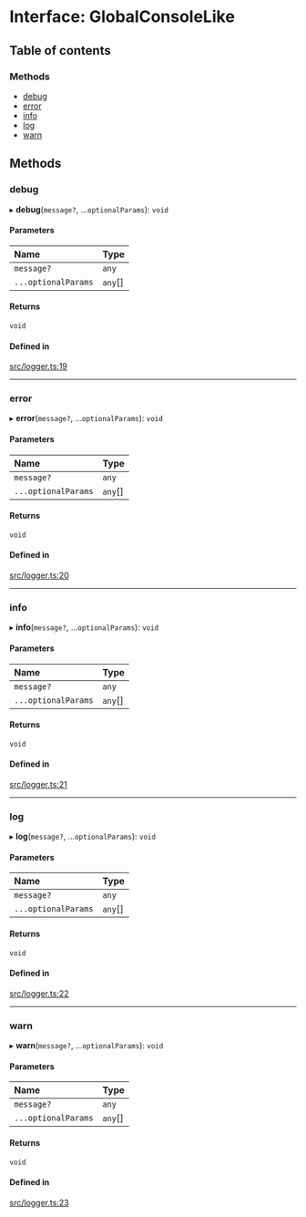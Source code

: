 # Interface: GlobalConsoleLike

## Table of contents

### Methods

- [debug](GlobalConsoleLike.md#debug)
- [error](GlobalConsoleLike.md#error)
- [info](GlobalConsoleLike.md#info)
- [log](GlobalConsoleLike.md#log)
- [warn](GlobalConsoleLike.md#warn)

## Methods

### debug

▸ **debug**(`message?`, ...`optionalParams`): `void`

#### Parameters

| Name | Type |
| :------ | :------ |
| `message?` | `any` |
| `...optionalParams` | `any`[] |

#### Returns

`void`

#### Defined in

[src/logger.ts:19](https://github.com/nirrius/keywork/blob/3dc0058/packages/utils/src/logger.ts#L19)

___

### error

▸ **error**(`message?`, ...`optionalParams`): `void`

#### Parameters

| Name | Type |
| :------ | :------ |
| `message?` | `any` |
| `...optionalParams` | `any`[] |

#### Returns

`void`

#### Defined in

[src/logger.ts:20](https://github.com/nirrius/keywork/blob/3dc0058/packages/utils/src/logger.ts#L20)

___

### info

▸ **info**(`message?`, ...`optionalParams`): `void`

#### Parameters

| Name | Type |
| :------ | :------ |
| `message?` | `any` |
| `...optionalParams` | `any`[] |

#### Returns

`void`

#### Defined in

[src/logger.ts:21](https://github.com/nirrius/keywork/blob/3dc0058/packages/utils/src/logger.ts#L21)

___

### log

▸ **log**(`message?`, ...`optionalParams`): `void`

#### Parameters

| Name | Type |
| :------ | :------ |
| `message?` | `any` |
| `...optionalParams` | `any`[] |

#### Returns

`void`

#### Defined in

[src/logger.ts:22](https://github.com/nirrius/keywork/blob/3dc0058/packages/utils/src/logger.ts#L22)

___

### warn

▸ **warn**(`message?`, ...`optionalParams`): `void`

#### Parameters

| Name | Type |
| :------ | :------ |
| `message?` | `any` |
| `...optionalParams` | `any`[] |

#### Returns

`void`

#### Defined in

[src/logger.ts:23](https://github.com/nirrius/keywork/blob/3dc0058/packages/utils/src/logger.ts#L23)
